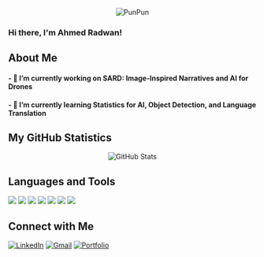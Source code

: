 <p align="center">
  <img src="https://media1.tenor.com/m/FeIs2cPIbHwAAAAC/oyasumi-punpun-walking.gif" alt="PunPun"/>
</p>



<h3>Hi there, I'm Ahmed Radwan!</h3>

## About Me
<h4>- 🔭 I’m currently working on SARD: Image-Inspired Narratives and AI for Drones</h4>
<h4>- 🌱 I’m currently learning Statistics for AI, Object Detection, and Language Translation</h4>

## My GitHub Statistics
<p align="center">
  <img src="https://github-readme-stats.vercel.app/api?username=ahmedradwan02&show_icons=true" alt="GitHub Stats"/>
</p>

## Languages and Tools
[![](https://img.shields.io/badge/-PyTorch-EE4C2C?style=flat&logo=PyTorch&logoColor=white)](https://pytorch.org/)
[![](https://img.shields.io/badge/-Pandas-150458?style=flat&logo=pandas&logoColor=white)](https://pandas.pydata.org/)
[![](https://img.shields.io/badge/-scikit_learn-F7931E?style=flat&logo=scikit-learn&logoColor=white)](https://scikit-learn.org/)
[![](https://img.shields.io/badge/-NumPy-013243?style=flat&logo=numpy&logoColor=white)](https://numpy.org/)
[![](https://img.shields.io/badge/-Keras-D00000?style=flat&logo=Keras&logoColor=white)](https://keras.io/)
[![](https://img.shields.io/badge/-Java-007396?style=flat&logo=java&logoColor=white)](https://www.java.com/)
[![](https://img.shields.io/badge/-Python-3776AB?style=flat&logo=python&logoColor=white)](https://python.org/)

<!-- Add more badges from https://shields.io/ -->

## Connect with Me
[![LinkedIn](https://img.shields.io/badge/-LinkedIn-blue?style=flat&logo=linkedin&logoColor=white)](https://www.linkedin.com/in/ahmedyradwan/)
[![Gmail](https://img.shields.io/badge/-Gmail-D14836?style=flat&logo=gmail&logoColor=white)](mailto:ahmedyradwan02@gmail.com)
[![Portfolio](https://img.shields.io/badge/-Portfolio-0A66C2?style=flat&logo=About.me&logoColor=white)](http://ahmedradwan.me/)
<!-- Add other social media links if you want -->

<!-- This is a comment. Customize the above template to make it your own! -->
